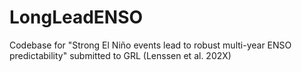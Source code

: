# LongLeadENSO
Codebase for "Strong El Niño events lead to robust multi-year ENSO predictability" submitted to GRL (Lenssen et al. 202X)
